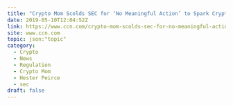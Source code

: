 ```yaml
---
title: "Crypto Mom Scolds SEC for ‘No Meaningful Action’ to Spark Crypto Industry"
date: 2019-05-10T12:04:52Z
link: https://www.ccn.com/crypto-mom-scolds-sec-for-no-meaningful-action-to-spark-crypto-industry?utm_medium=RSS&utm_source=hune
site: www.ccn.com
topic: json:"topic"
category:
  - Crypto
  - News
  - Regulation
  - Crypto Mom
  - Hester Peirce
  - sec
draft: false
---
```

